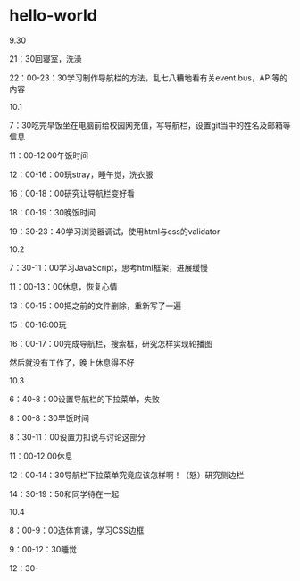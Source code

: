 # hello-world

9.30

21：30回寝室，洗澡

22：00-23：30学习制作导航栏的方法，乱七八糟地看有关event bus，API等的内容

10.1

7：30吃完早饭坐在电脑前给校园网充值，写导航栏，设置git当中的姓名及邮箱等信息

11：00-12:00午饭时间

12：00-16：00玩stray，睡午觉，洗衣服

16：00-18：00研究让导航栏变好看

18：00-19：30晚饭时间

19：30-23：40学习浏览器调试，使用html与css的validator

10.2

7：30-11：00学习JavaScript，思考html框架，进展缓慢

11：00-13：00休息，恢复心情

13：00-15：00把之前的文件删除，重新写了一遍

15：00-16:00玩

16：00-17：00完成导航栏，搜索框，研究怎样实现轮播图

然后就没有工作了，晚上休息得不好

10.3

6：40-8：00设置导航栏的下拉菜单，失败

8：00-8：30早饭时间

8：30-11：00设置力扣说与讨论这部分

11：00-12:00休息

12：00-14：30导航栏下拉菜单究竟应该怎样啊！（怒）研究侧边栏

14：30-19：50和同学待在一起

10.4

8：00-9：00选体育课，学习CSS边框

9：00-12：30睡觉

12：30-
